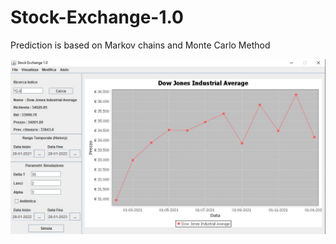 # Stock-Exchange-1.0

Prediction is based on Markov chains and Monte Carlo Method 


![image](https://github.com/andreareale07/Stock-Exchange-1.0/blob/main/ui_app.JPG)

